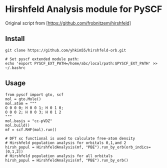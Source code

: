 # Hirshfeld Analysis module for PySCF

Original script from [https://github.com/frobnitzem/hirshfeld]

## Install

```
git clone https://github.com/yhkim55/hirshfeld-orb.git

# Set pyscf extended module path:
echo 'export PYSCF_EXT_PATH=/home/abc/local/path:$PYSCF_EXT_PATH' >> ~/.bashrc
```
## Usage
```
from pyscf import gto, scf
mol = gto.Mole()
mol.atom = """
O 0 0 0; H 0 0 1; H 0 1 0;
O 0 0 2; H 0 0 3; H 0 1 2
"""
mol.basis = "cc-pVDZ"
mol.build()
mf = scf.RHF(mol).run()

# DFT xc functional is used to calculate free-atom density
# Hirshfeld population analysis for orbitals 0,1,and 2
hirsh_popul = HirshfeldAnalysis(mf, "PBE").run_by_orb(orb_indics=[0,1,2])
# Hirshfeld population analysis for all orbitals
hirsh_popul = HirshfeldAnalysis(mf, "PBE").run_by_orb()
